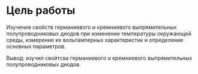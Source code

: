 # Цель работы

 Изучение свойств германиевого и кремниевого выпрямительных полупроводниковых диодов при изменении температуры окружающей среды, измерение их вольтамперных характеристик и определение основных параметров.


Вывод: изучил свойтсва германиевого и кремниевого выпрямительных полупроводниковых диодов.